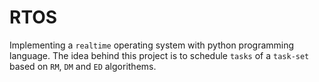 # RTOS

Implementing a ```realtime``` operating system with python programming language. The idea
behind this project is to schedule ```tasks``` of a ```task-set``` based on ```RM```, ```DM``` and ```ED``` algorithems.
